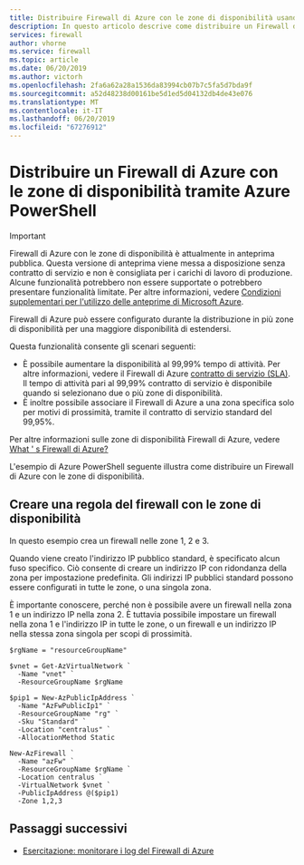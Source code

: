 ```yaml
---
title: Distribuire Firewall di Azure con le zone di disponibilità usando Azure PowerShell
description: In questo articolo descrive come distribuire un Firewall di Azure con le zone di disponibilità tramite Azure PowerShell.
services: firewall
author: vhorne
ms.service: firewall
ms.topic: article
ms.date: 06/20/2019
ms.author: victorh
ms.openlocfilehash: 2fa6a62a28a1536da83994cb07b7c5fa5d7bda9f
ms.sourcegitcommit: a52d48238d00161be5d1ed5d04132db4de43e076
ms.translationtype: MT
ms.contentlocale: it-IT
ms.lasthandoff: 06/20/2019
ms.locfileid: "67276912"
---
```

# <a name="deploy-an-azure-firewall-with-availability-zones-using-azure-powershell"></a>Distribuire un Firewall di Azure con le zone di disponibilità tramite Azure PowerShell

> [!IMPORTANT]
> Firewall di Azure con le zone di disponibilità è attualmente in anteprima pubblica.
> Questa versione di anteprima viene messa a disposizione senza contratto di servizio e non è consigliata per i carichi di lavoro di produzione. Alcune funzionalità potrebbero non essere supportate o potrebbero presentare funzionalità limitate.
> Per altre informazioni, vedere [Condizioni supplementari per l'utilizzo delle anteprime di Microsoft Azure](https://azure.microsoft.com/support/legal/preview-supplemental-terms/).

Firewall di Azure può essere configurato durante la distribuzione in più zone di disponibilità per una maggiore disponibilità di estendersi.

Questa funzionalità consente gli scenari seguenti:

- È possibile aumentare la disponibilità al 99,99% tempo di attività. Per altre informazioni, vedere il Firewall di Azure [contratto di servizio (SLA)](https://azure.microsoft.com/support/legal/sla/azure-firewall/v1_0/). Il tempo di attività pari al 99,99% contratto di servizio è disponibile quando si selezionano due o più zone di disponibilità.
- È inoltre possibile associare il Firewall di Azure a una zona specifica solo per motivi di prossimità, tramite il contratto di servizio standard del 99,95%.

Per altre informazioni sulle zone di disponibilità Firewall di Azure, vedere [What ' s Firewall di Azure?](overview.md)

L'esempio di Azure PowerShell seguente illustra come distribuire un Firewall di Azure con le zone di disponibilità.

## <a name="create-a-firewall-with-availability-zones"></a>Creare una regola del firewall con le zone di disponibilità

In questo esempio crea un firewall nelle zone 1, 2 e 3.

Quando viene creato l'indirizzo IP pubblico standard, è specificato alcun fuso specifico. Ciò consente di creare un indirizzo IP con ridondanza della zona per impostazione predefinita. Gli indirizzi IP pubblici standard possono essere configurati in tutte le zone, o una singola zona.

È importante conoscere, perché non è possibile avere un firewall nella zona 1 e un indirizzo IP nella zona 2. È tuttavia possibile impostare un firewall nella zona 1 e l'indirizzo IP in tutte le zone, o un firewall e un indirizzo IP nella stessa zona singola per scopi di prossimità.

```azurepowershell
$rgName = "resourceGroupName"

$vnet = Get-AzVirtualNetwork `
  -Name "vnet" `
  -ResourceGroupName $rgName

$pip1 = New-AzPublicIpAddress `
  -Name "AzFwPublicIp1" `
  -ResourceGroupName "rg" `
  -Sku "Standard" `
  -Location "centralus" `
  -AllocationMethod Static

New-AzFirewall `
  -Name "azFw" `
  -ResourceGroupName $rgName `
  -Location centralus `
  -VirtualNetwork $vnet `
  -PublicIpAddress @($pip1)
  -Zone 1,2,3
```

## <a name="next-steps"></a>Passaggi successivi

- [Esercitazione: monitorare i log del Firewall di Azure](./tutorial-diagnostics.md)
